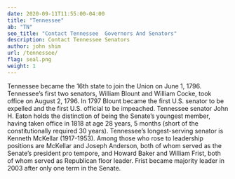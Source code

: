 ```yaml
---
date: 2020-09-11T11:55:00-04:00
title: "Tennessee"
ab: "TN"
seo_title: "Contact Tennessee  Governors And Senators"
description: Contact Tennessee Senators
author: john shim
url: /tennessee/
flag: seal.png
weight: 1
---
```


Tennessee became the 16th state to join the Union on June 1, 1796. Tennessee’s first two senators, William Blount and William Cocke, took office on August 2, 1796. In 1797 Blount became the first U.S. senator to be expelled and the first U.S. official to be impeached. Tennessee senator John H. Eaton holds the distinction of being the Senate’s youngest member, having taken office in 1818 at age 28 years, 5 months (short of the constitutionally required 30 years). Tennessee’s longest-serving senator is Kenneth McKellar (1917-1953). Among those who rose to leadership positions are McKellar and Joseph Anderson, both of whom served as the Senate’s president pro tempore, and Howard Baker and William Frist, both of whom served as Republican floor leader. Frist became majority leader in 2003 after only one term in the Senate.